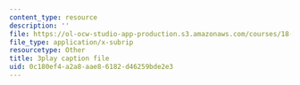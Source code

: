 ```yaml
---
content_type: resource
description: ''
file: https://ol-ocw-studio-app-production.s3.amazonaws.com/courses/18-01sc-single-variable-calculus-fall-2010/0c180ef4a2a8aae86182d46259bde2e3_aWV4khIBvCM.srt
file_type: application/x-subrip
resourcetype: Other
title: 3play caption file
uid: 0c180ef4-a2a8-aae8-6182-d46259bde2e3
---
```

